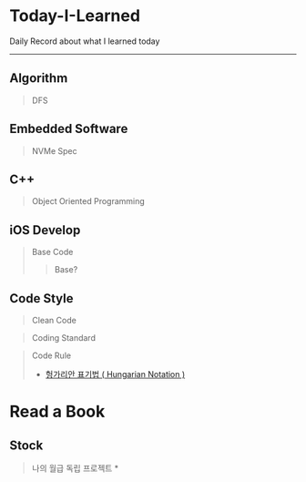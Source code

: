 # Today-I-Learned
Daily Record about what I learned today

-------------------

## Algorithm

> DFS

## Embedded Software

> NVMe Spec

## C++

> Object Oriented Programming



## iOS Develop
> Base Code 
>> Base?

## Code Style

> Clean Code

> Coding Standard

> Code Rule
> * [헝가리안 표기법 ( Hungarian Notation )](README.md)







# Read a Book

## Stock

> 나의 월급 독립 프로젝트
> * 








